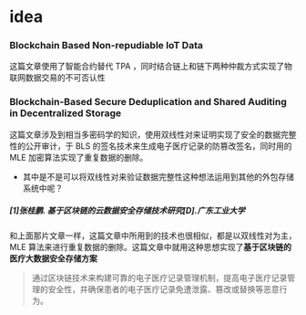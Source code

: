 # idea

### Blockchain Based Non-repudiable IoT Data

这篇文章使用了智能合约替代 TPA ，同时结合链上和链下两种仲裁方式实现了物联网数据交易的不可否认性

### Blockchain-Based Secure Deduplication and Shared Auditing in Decentralized Storage

这篇文章涉及到相当多密码学的知识，使用双线性对来证明实现了安全的数据完整性的公开审计，于 BLS 的签名技术来生成电子医疗记录的防篡改签名，同时用的 MLE 加密算法实现了重复数据的删除。

* 其中是不是可以将双线性对来验证数据完整性这种想法运用到其他的外包存储系统中呢？

##### [1]张桂鹏. 基于区块链的云数据安全存储技术研究[D].广东工业大学

和上面那片文章一样，这篇文章中所用到的技术也很相似，都是以双线性对为主，MLE 算法来进行重复数据的删除。这篇文章中就用这种思想实现了**基于区块链的医疗大数据安全存储方案**

> 通过区块链技术来构建可靠的电子医疗记录管理机制，提高电子医疗记录管理的安全性，并确保患者的电子医疗记录免遭泄露、篡改或替换等恶意行为。


